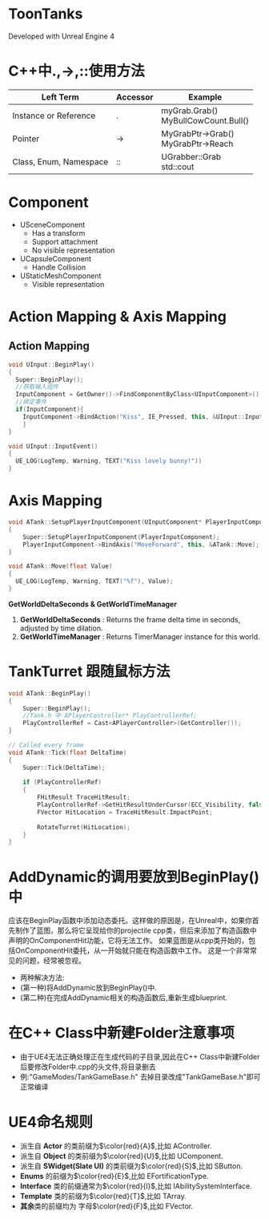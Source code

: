 # ToonTanks
Developed with Unreal Engine 4

# C++中.,->,::使用方法

|Left Term|Accessor|Example|
|-|-|-|
|Instance or Reference|.|myGrab.Grab() <br> MyBullCowCount.Bull()|
|Pointer|->|MyGrabPtr->Grab() <br> MyGrabPtr->Reach|
|Class, Enum, Namespace|::|UGrabber::Grab <br> std::cout|

# Component
- USceneComponent
  - Has a transform
  - Support attachment
  - No visible representation
- UCapsuleComponent
  - Handle Collision
- UStaticMeshComponent
  - Visible representation
  
# Action Mapping & Axis Mapping

## Action Mapping
```C++
void UInput::BeginPlay()
{
  Super::BeginPlay();
  //获取输入组件
  InputComponent = GetOwner()->FindComponentByClass<UInputComponent>();
  //绑定事件
  if(InputComponent){
  	InputComponent->BindAction("Kiss", IE_Pressed, this, &UInput::InputEvent);
	}
}

void UInput::InputEvent()
{
  UE_LOG(LogTemp, Warning, TEXT("Kiss lovely bunny!"))
}
```
# Axis Mapping
```C++
void ATank::SetupPlayerInputComponent(UInputComponent* PlayerInputComponent)
{
	Super::SetupPlayerInputComponent(PlayerInputComponent);
    PlayerInputComponent->BindAxis("MoveForward", this, &ATank::Move);
}

void ATank::Move(float Value)
{
  UE_LOG(LogTemp, Warning, TEXT("%f"), Value);
}
```

**GetWorldDeltaSeconds & GetWorldTimeManager**

1. **GetWorldDeltaSeconds** : Returns the frame delta time in seconds, adjusted by time dilation.
2. **GetWorldTimeManager** : Returns TimerManager instance for this world.

# TankTurret 跟随鼠标方法
```C++
void ATank::BeginPlay()
{
	Super::BeginPlay();
    //Tank.h 中 APlayerController* PlayControllerRef;
    PlayControllerRef = Cast<APlayerController>(GetController());
}

// Called every frame
void ATank::Tick(float DeltaTime)
{
	Super::Tick(DeltaTime);
    
    if (PlayControllerRef)
    {   
        FHitResult TraceHitResult;
        PlayControllerRef->GetHitResultUnderCursor(ECC_Visibility, false, TraceHitResult);
        FVector HitLocation = TraceHitResult.ImpactPoint;
        
        RotateTurret(HitLocation);
    }
}
```
 
 # AddDynamic的调用要放到BeginPlay()中
应该在BeginPlay函数中添加动态委托。这样做的原因是，在Unreal中，如果你首先制作了蓝图，那么将它呈现给你的projectile cpp类，但后来添加了构造函数中声明的OnComponentHit功能，它将无法工作。 如果蓝图是从cpp类开始的，包括OnComponentHit委托，从一开始就只能在构造函数中工作。 这是一个非常常见的问题，经常被忽视。
- 两种解决方法:
- (第一种)将AddDynamic放到BeginPlay()中.
- (第二种)在完成AddDynamic相关的构造函数后,重新生成blueprint.

# 在C++ Class中新建Folder注意事项
- 由于UE4无法正确处理正在生成代码的子目录,因此在C++ Class中新建Folder后要修改Folder中.cpp的头文件,将目录删去
- 例:"GameModes/TankGameBase.h" 去掉目录改成"TankGameBase.h"即可正常编译

# UE4命名规则
- 派生自 **Actor** 的类前缀为$\color{red}{A}$,比如 AController.
- 派生自 **Object** 的类前缀为$\color{red}{U}$,比如 UComponent.
- 派生自 **SWidget(Slate UI)** 的类前缀为$\color{red}{S}$,比如 SButton.
- **Enums** 的前缀为$\color{red}{E}$,比如 EFortificationType.
- **Interface** 类的前缀通常为$\color{red}{I}$,比如 IAbilitySystemInterface.
- **Template** 类的前缀为$\color{red}{T}$,比如 TArray.
- **其余**类的前缀均为 字母$\color{red}{F}$,比如 FVector.
